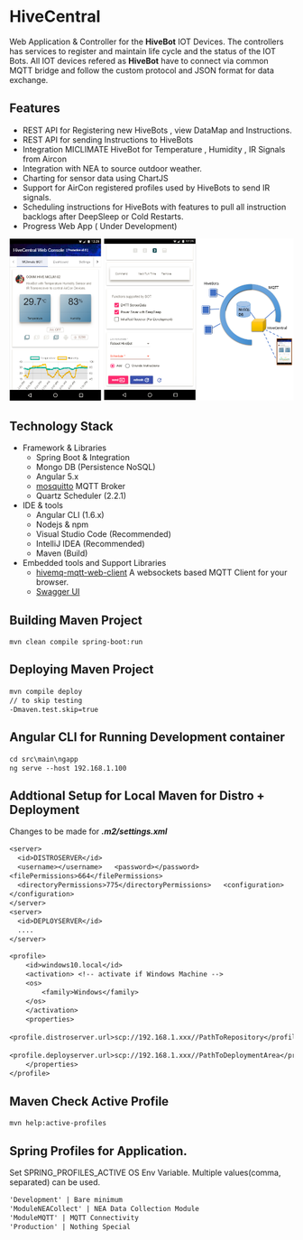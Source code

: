# HiveCentral
Web Application & Controller for the **HiveBot** IOT Devices. The controllers has services to register and maintain life cycle and the status of the IOT Bots. All IOT devices refered as **HiveBot**  have to connect via common MQTT bridge and follow the custom protocol and JSON format for data exchange.

## Features
  - REST API for Registering new HiveBots , view DataMap and Instructions.
  - REST API for sending Instructions to HiveBots
  - Integration  MICLIMATE  HiveBot for Temperature , Humidity , IR Signals from Aircon
  - Integration with NEA to source outdoor weather.
  - Charting for sensor data using ChartJS
  - Support for AirCon registered profiles used by HiveBots to send IR signals.
  - Scheduling instructions for HiveBots with features to pull all instruction backlogs after DeepSleep or Cold Restarts.
  - Progress Web App ( Under Development)

![Integration Image](docs/app.integration.full.png)

## Technology Stack
 - Framework & Libraries
	 - Spring Boot & Integration
	 - Mongo DB (Persistence NoSQL)
	 - Angular 5.x
	 - [mosquitto](https://mosquitto.org/) MQTT Broker
	 - Quartz Scheduler (2.2.1)
 - IDE & tools
	 - Angular CLI (1.6.x)
	 - Nodejs & npm
	 - Visual Studio Code (Recommended)
	 - IntelliJ IDEA (Recommended)
	 - Maven (Build)
 - Embedded tools and Support Libraries
     - [hivemq-mqtt-web-client](http://hivemq.com/demos/websocket-client/) A websockets based MQTT Client for your browser.
     - [Swagger UI](https://swagger.io/swagger-ui/)

Building Maven Project
----------
    mvn clean compile spring-boot:run


Deploying Maven Project
----------
    mvn compile deploy
    // to skip testing
    -Dmaven.test.skip=true


Angular CLI for Running Development container
----------
    cd src\main\ngapp
    ng serve --host 192.168.1.100

## Addtional Setup for Local Maven for Distro + Deployment
Changes to be made for ***.m2/settings.xml***


```
<server>
  <id>DISTROSERVER</id>
  <username></username>   <password></password>   <filePermissions>664</filePermissions>
  <directoryPermissions>775</directoryPermissions>   <configuration></configuration>
</server>
<server>
  <id>DEPLOYSERVER</id>
  ....
</server>
```

```
<profile>
    <id>windows10.local</id>
    <activation> <!-- activate if Windows Machine -->
    <os>
        <family>Windows</family>
    </os>
    </activation>
    <properties>
        <profile.distroserver.url>scp://192.168.1.xxx//PathToRepository</profile.distroserver.url>
        <profile.deployserver.url>scp://192.168.1.xxx//PathToDeploymentArea</profile.deployserver.url>
    </properties>
</profile>
```

Maven Check Active Profile
----------
    mvn help:active-profiles
    
Spring Profiles for Application. 
----------
Set SPRING_PROFILES_ACTIVE OS Env Variable. Multiple values(comma, separated) can be used.
    
    'Development' | Bare minimum
    'ModuleNEACollect' | NEA Data Collection Module
    'ModuleMQTT' | MQTT Connectivity 
    'Production' | Nothing Special

    